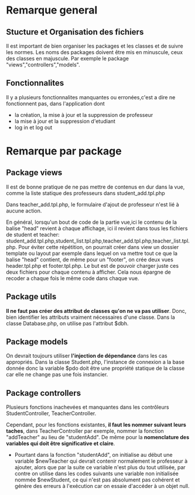 # Remarque general

## Stucture et Organisation des fichiers

Il est important de bien organiser les packages et les classes et de suivre les normes. Les noms des packages doivent être mis en minuscule, ceux des classes en majuscule. Par exemple le package "views","controllers","models".

## Fonctionnalites 

Il y a plusieurs fonctionnalites manquantes ou erronées,c'est a dire ne fonctionnent pas, dans l'application dont 
- la création, la mise à jour et la suppression de professeur
- la mise à jour et la suppression d'etudiant
- log in et log out

# Remarque par package

## Package views

Il est de bonne pratique de ne pas mettre de contenus en dur dans la vue, comme la liste statique des professeurs dans student_add.tpl.php 

Dans teacher_add.tpl.php, le formulaire d'ajout de professeur n'est lié à aucune action.

En général, lorsqu'un bout de code de la partie vue,ici le contenu de la balise "head" revient à chaque affichage, ici il revient dans tous les fichiers de student et teacher: student_add.tpl.php,student_list.tpl.php,teacher_add.tpl.php,teacher_list.tpl.php. Pour éviter cette répétition, on pourrait créer dans view un dossier template ou layout par exemple dans lequel on va mettre tout ce que la balise "head" contient, de même pour un "footer", on crée deux vues header.tpl.php et footer.tpl.php. Le but est de pouvoir charger juste ces deux fichiers pour chaque contenu à afficher. Cela nous épargne de recoder a chaque fois le même code dans chaque vue.

## Package utils

<strong>Il ne faut pas créer des attribut de classes qu'on ne va pas utiliser</strong>. Donc, bien identifier les attributs vraiment nécessaires d'une classe. Dans la classe Database.php, on utilise pas l'attribut $dbh.

## Package models

On devrait toujours utiliser <strong> l'injection de dépendance </strong> dans les cas appropriés. Dans la classe Student.php, l'instance de connexion a la base donnée donc la variable $pdo doit être une propriété statique de la classe car elle ne change pas une fois instancier.

## Package controllers

Plusieurs fonctions inachevées et manquantes dans les contrôleurs StudentController, TeacherController.

Cependant, pour les fonctions existantes, <strong>il faut les nommer suivant leurs taches</strong>, dans TeacherController par exemple, nommer la fonction "addTeacher" au lieu de "studentAdd". De même pour la <strong>nomenclature des variables qui doit être significative et claire</strong>. 

- Pourtant dans la fonction "studentAdd", on initialise au début une variable $newTeacher qui devrait contenir normalement le professeur à ajouter, alors que par la suite ce variable n'est plus du tout utilisée, par contre on utilise dans les codes suivants une variable non initialisée nommée $newStudent, ce qui n'est pas absolument pas cohérent et génère des erreurs à l'exécution car on essaie d'accéder à un objet null.